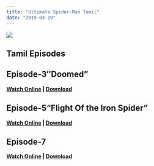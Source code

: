 ```yaml
---
title: "Ultimate Spider-Man Tamil"
date: "2019-03-19"
---
```


[![](https://3.bp.blogspot.com/-Yozja53IM08/XJCwjsqPzAI/AAAAAAAAAEE/u36BnJzhIsMsDXu6VRpOhzUtdpBTX8SvgCLcBGAs/s320/p9656419_b_v8_ab.jpg)](https://3.bp.blogspot.com/-Yozja53IM08/XJCwjsqPzAI/AAAAAAAAAEE/u36BnJzhIsMsDXu6VRpOhzUtdpBTX8SvgCLcBGAs/s1600/p9656419_b_v8_ab.jpg)

## Tamil Episodes 

## Episode-3″Doomed”

**[Watch Online](http://ay.gy/18684261/_eaHR0cHM6Ly9vcGVubG9hZC5jby9mL0N5XzFmeXZYNWtRL3d3dy5UYW1pbE1WLnZpcF8tX1VsdGltYXRlX1NwaWRlci1NYW5fKDIwMTIpX0VwLjAzX0Rvb21lZF8tX0hEUmlwXy1fNzIwcF8tX1tUYW1pbF8rX0VuZ11fLV8yNTBNQi5ta3Yj) | [Download](http://ay.gy/18684261/_eaHR0cHM6Ly9vcGVubG9hZC5jby9mL0N5XzFmeXZYNWtRL3d3dy5UYW1pbE1WLnZpcF8tX1VsdGltYXRlX1NwaWRlci1NYW5fKDIwMTIpX0VwLjAzX0Rvb21lZF8tX0hEUmlwXy1fNzIwcF8tX1tUYW1pbF8rX0VuZ11fLV8yNTBNQi5ta3Yj)**

## Episode-5“Flight Of the Iron Spider”

  

**[Watch Online](http://ay.gy/18684261/_eaHR0cHM6Ly9kcml2ZS5nb29nbGUuY29tL2ZpbGUvZC8wQjdhRTVIZFRVS21aYUdGSGJYYzNWV281T0ZrL3ZpZXc=) | [Download](http://ay.gy/18684261/_eaHR0cHM6Ly9kcml2ZS5nb29nbGUuY29tL3VjP2F1dGh1c2VyPTAmaWQ9MEI3YUU1SGRUVUttWmFHRkhiWGMzVldvNU9GayZleHBvcnQ9ZG93bmxvYWQ=)**

  

## Episode-7

**[Watch Online](http://ay.gy/18684261/_eaHR0cHM6Ly9kcml2ZS5nb29nbGUuY29tL2ZpbGUvZC8wQjdhRTVIZFRVS21aYmtobE56bHRMV2xzVTBrL3ZpZXc=) | [Download](http://ay.gy/18684261/_eaHR0cHM6Ly9kcml2ZS5nb29nbGUuY29tL3VjP2F1dGh1c2VyPTAmaWQ9MEI3YUU1SGRUVUttWmJraGxOemx0TFdsc1UwayZleHBvcnQ9ZG93bmxvYWQ=)**

